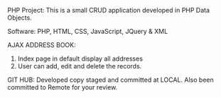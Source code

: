 PHP Project: 
This is a small CRUD application developed in PHP Data Objects.

Software:
PHP, HTML, CSS, JavaScript, JQuery & XML

AJAX ADDRESS BOOK:
1. Index page in default display all addresses
2. User can add, edit and delete the records.

GIT HUB:
Developed copy staged and committed at LOCAL.
Also been committed to Remote for your review.
